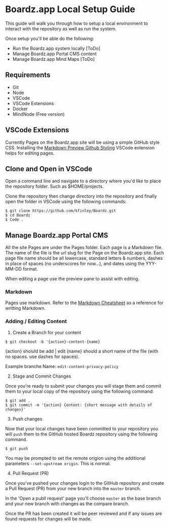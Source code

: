 # Boardz.app Local Setup Guide


This guide will walk you through how to setup a local environment to interact with the repository as well as run the system. 

Once setup you'll be able do the following:

- Run the Boardz.app system locally [ToDo]
- Manage Boardz.app Portal CMS content
- Manage Boardz.app Mind Maps [ToDo]

## Requirements

- Git
- Node
- VSCode
- VSCode Extensions
- Docker
- MindNode (Free version)

## VSCode Extensions

Currently Pages on the Boardz.app site will be using a simple GitHub style CSS. Installing the 
[Markdown Preview Github Styling](https://marketplace.visualstudio.com/items?itemName=bierner.markdown-preview-github-styles) VSCode extension helps for editing pages.

## Clone and Open in VSCode

Open a command line and navigate to a directory where you'd like to place the repository folder. Such as $HOME/projects.

Clone the repository then change directory into the repository and finally open the folder in VSCode using the following commands:

    $ git clone https://github.com/kfinley/Boardz.git
    $ cd Boardz
    $ Code .

## Manage Boardz.app Portal CMS

All the site Pages are under the Pages folder. Each page is a Markdown file. The name of the file is the url slug for the Page on the Boardz.app site. Each page file name should be all lowercase, standard letters & numbers, dashes in place of spaces (no underscores for now...), and dates using the YYY-MM-DD format.

When editing a page use the preview pane to assist with editing.

### Markdown

Pages use markdown. Refer to the [Markdown Cheatsheet](https://github.com/adam-p/markdown-here/wiki/Markdown-Cheatsheet) as a reference for writting Markdown.

### Adding / Editing Content

1. Create a Branch for your content 

```
$ git checkout -b '{action}-content-{name}
```

{action} shoiuld be add | edit
{name} should a short name of the file (with no spaces. use dashes for spaces).

Example branche Name: ```edit-content-privacy-policy```

2. Stage and Commit Changes

Once you're ready to submit your changes you will stage them and commit them to your local copy of the repository using the following command:

    $ git add .
    $ git commit -m '{action} Content: {short message with details of changes}'

3. Push changes

Now that your local changes have been committed to your repository you will ```push``` them to the GitHub hosted Boardz repository using the following command.

    $ git push

You may be prompted to set the remote origion using the additional parameters ```--set-upstream origin```. This is normal. 

4. Pull Request (PR)

Once you've pushed your changes login to the GitHub repository and create a Pull Request (PR) from your new branch into the ```master``` branch.

In the 'Open a publl request' page you'll choose ```master``` as the base branch and your new branch with changes as the compare branch.

Once the PR has been created it will be peer reviewed and if any issues are found requests for changes will be made.

